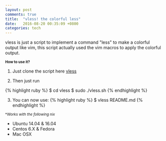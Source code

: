 ```yaml
---
layout: post
comments: true
title:  "vless! the colorful less"
date:   2016-08-20 00:35:09 +0800
categories: tech
---
```


vless is just a script to implement a command "less" to make a colorful output like vim, this script actually used the vim macros to apply the colorful output. 

<sub>**How to use it?**</sub>

1. Just clone the script here [vless][vless]

2. Then just run

{% highlight ruby %}
$ cd vless
$ sudo ./vless.sh
{% endhighlight %}

3. You can now use:
{% highlight ruby %}
$ vless README.md
{% endhighlight %}


<sub>**Works with the following *nix**</sub>
* Ubuntu 14.04 & 16.04
* Centos 6.X & Fedora
* Mac OSX

[vless]:   https://github.com/chojayr/vless
